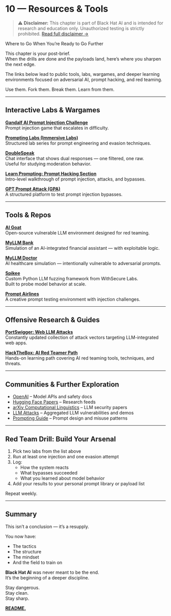 # 10 — Resources & Tools  

> ⚠️ **Disclaimer:** This chapter is part of Black Hat AI and is intended for research and education only. Unauthorized testing is strictly prohibited. [Read full disclaimer →](../DISCLAIMER.md)

Where to Go When You’re Ready to Go Further

This chapter is your post-brief.  
When the drills are done and the payloads land, here’s where you sharpen the next edge.

The links below lead to public tools, labs, wargames, and deeper learning environments focused on adversarial AI, prompt hacking, and red teaming.

Use them. Fork them. Break them. Learn from them.

---

## Interactive Labs & Wargames

**[Gandalf AI Prompt Injection Challenge](https://gandalf.lakera.ai/baseline)**  
Prompt injection game that escalates in difficulty.

**[Prompting Labs (Immersive Labs)](https://prompting.ai.immersivelabs.com/)**  
Structured lab series for prompt engineering and evasion techniques.

**[DoubleSpeak](https://doublespeak.chat/#/)**  
Chat interface that shows dual responses — one filtered, one raw.  
Useful for studying moderation behavior.

**[Learn Prompting: Prompt Hacking Section](https://learnprompting.org/docs/prompt_hacking/intro)**  
Intro-level walkthrough of prompt injection, attacks, and bypasses.

**[GPT Prompt Attack (GPA)](https://gpa.43z.one/)**  
A structured platform to test prompt injection bypasses.

---

## Tools & Repos

**[AI Goat](https://github.com/dhammon/ai-goat)**  
Open-source vulnerable LLM environment designed for red teaming.

**[MyLLM Bank](https://myllmbank.com/)**  
Simulation of an AI-integrated financial assistant — with exploitable logic.

**[MyLLM Doctor](https://myllmdoc.com/)**  
AI healthcare simulation — intentionally vulnerable to adversarial prompts.

**[Spikee](https://github.com/WithSecureLabs/spikee)**  
Custom Python LLM fuzzing framework from WithSecure Labs.  
Built to probe model behavior at scale.

**[Prompt Airlines](https://promptairlines.com/)**  
A creative prompt testing environment with injection challenges.

---

## Offensive Research & Guides

**[PortSwigger: Web LLM Attacks](https://portswigger.net/web-security/llm-attacks)**  
Constantly updated collection of attack vectors targeting LLM-integrated web apps.

**[HackTheBox: AI Red Teamer Path](https://academy.hackthebox.com/path/preview/ai-red-teamer)**  
Hands-on learning path covering AI red teaming tools, techniques, and threats.

---

## Communities & Further Exploration

- [OpenAI](https://github.com/openai) – Model APIs and safety docs  
- [Hugging Face Papers](https://huggingface.co/papers) – Research feeds  
- [arXiv Computational Linguistics](https://arxiv.org/list/cs.CL/recent) – LLM security papers  
- [LLM Attacks](https://llm-attacks.org/) – Aggregated LLM vulnerabilities and demos  
- [Prompting Guide](https://promptingguide.ai) – Prompt design and misuse patterns

---

## Red Team Drill: Build Your Arsenal

1. Pick two labs from the list above  
2. Run at least one injection and one evasion attempt  
3. Log:
   - How the system reacts
   - What bypasses succeeded
   - What you learned about model behavior  
4. Add your results to your personal prompt library or payload list

Repeat weekly.

---

## Summary

This isn’t a conclusion — it’s a resupply.

You now have:
- The tactics  
- The structure  
- The mindset  
- And the field to train on

**Black Hat AI** was never meant to be the end.  
It’s the beginning of a deeper discipline.

Stay dangerous.  
Stay clean.  
Stay sharp.

[**README.**](../README.md)

